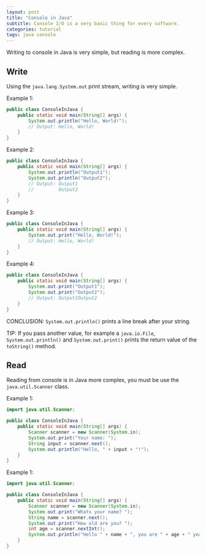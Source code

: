 ```yaml
---
layout: post
title: "Console in Java"
subtitle: Console I/O is a very basic thing for every software.
categories: tutorial
tags: java console
---
```


Writing to console in Java is very simple, but reading is more complex.

## Write

Using the ``java.lang.System.out`` print stream, writing is very simple.

Example 1:

```java
public class ConsoleInJava {
    public static void main(String[] args) {
        System.out.println("Hello, World!");
        // Output: Hello, World!
    }
}
```

Example 2:

```java
public class ConsoleInJava {
    public static void main(String[] args) {
        System.out.println("Output1");
        System.out.println("Output2");
        // Output: Output1
        //         Output2
    }
}
```

Example 3:

```java
public class ConsoleInJava {
    public static void main(String[] args) {
        System.out.print("Hello, World!");
        // Output: Hello, World!
    }
}
```

Example 4:

```java
public class ConsoleInJava {
    public static void main(String[] args) {
        System.out.print("Output1");
        System.out.print("Output2");
        // Output: Output1Output2
    }
}
```

CONCLUSION: ``System.out.println()`` prints a line break after your string.

TIP: If you pass another value, for example a ``java.io.File``, ``System.out.println()`` and ``System.out.print()`` prints
the return value of the ``toString()`` method.

## Read

Reading from console is in Java more complex, you must be use the ``java.util.Scanner`` class.

Example 1:

```java
import java.util.Scanner;

public class ConsoleInJava {
    public static void main(String[] args) {
        Scanner scanner = new Scanner(System.in);
        System.out.print("Your name: ");
        String input = scanner.next();
        System.out.println("Hello, " + input + "!");
    }
}
```

Example 1:

```java
import java.util.Scanner;

public class ConsoleInJava {
    public static void main(String[] args) {
        Scanner scanner = new Scanner(System.in);
        System.out.print("Whats your name? ");
        String name = scanner.next();
        System.out.print("How old are you? ");
        int age = scanner.nextInt();
        System.out.println("Hello " + name + ", you are " + age + " years old!");
    }
}
```
